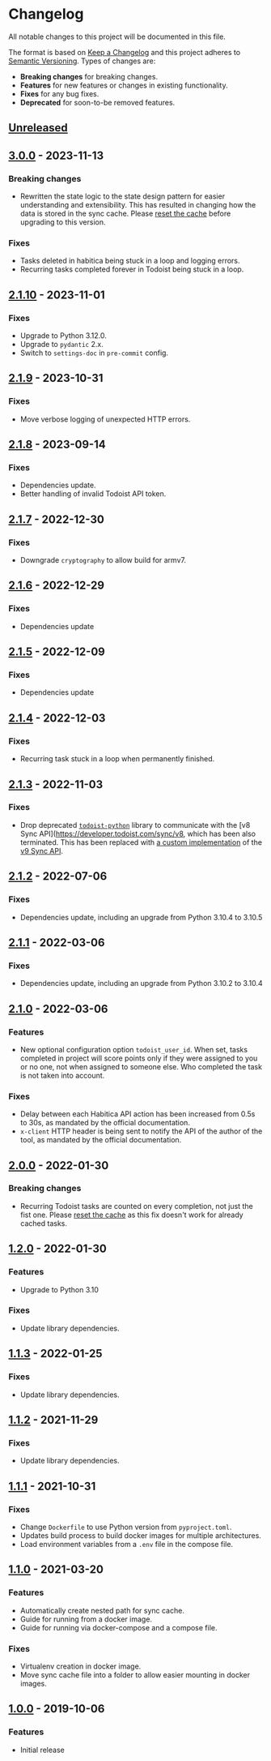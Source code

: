 # Changelog
All notable changes to this project will be documented in this file.

The format is based on [Keep a Changelog](http://keepachangelog.com/en/1.0.0/)
and this project adheres to [Semantic Versioning](http://semver.org/spec/v2.0.0.html).
Types of changes are:

- **Breaking changes** for breaking changes.
- **Features** for new features or changes in existing functionality.
- **Fixes** for any bug fixes.
- **Deprecated** for soon-to-be removed features.

## [Unreleased]

## [3.0.0] - 2023-11-13

### Breaking changes

- Rewritten the state logic to the state design pattern for easier understanding and extensibility. This has resulted in changing how the data is stored in the sync cache. Please [reset the cache](README.md#resetting-sync-cache) before upgrading to this version.

### Fixes

- Tasks deleted in habitica being stuck in a loop and logging errors.
- Recurring tasks completed forever in Todoist being stuck in a loop.

## [2.1.10] - 2023-11-01

### Fixes

- Upgrade to Python 3.12.0.
- Upgrade to `pydantic` 2.x.
- Switch to `settings-doc` in `pre-commit` config.

## [2.1.9] - 2023-10-31

### Fixes

- Move verbose logging of unexpected HTTP errors.

## [2.1.8] - 2023-09-14

### Fixes

- Dependencies update.
- Better handling of invalid Todoist API token.

## [2.1.7] - 2022-12-30

### Fixes

- Downgrade `cryptography` to allow build for armv7.

## [2.1.6] - 2022-12-29

### Fixes

- Dependencies update

## [2.1.5] - 2022-12-09

### Fixes

- Dependencies update

## [2.1.4] - 2022-12-03

### Fixes

- Recurring task stuck in a loop when permanently finished.

## [2.1.3] - 2022-11-03

### Fixes

- Drop deprecated [`todoist-python`](https://github.com/Doist/todoist-python) library to communicate with the [v8 Sync API](https://developer.todoist.com/sync/v8, which has been also terminated. This has been replaced with [a custom implementation](src/todoist_api.py) of the [v9 Sync API](https://developer.todoist.com/sync/v9).

## [2.1.2] - 2022-07-06

### Fixes

- Dependencies update, including an upgrade from Python 3.10.4 to 3.10.5

## [2.1.1] - 2022-03-06

### Fixes

- Dependencies update, including an upgrade from Python 3.10.2 to 3.10.4

## [2.1.0] - 2022-03-06

### Features

- New optional configuration option `todoist_user_id`. When set, tasks completed in project will score points only if they were assigned to you or no one, not when assigned to someone else. Who completed the task is not taken into account.

### Fixes

- Delay between each Habitica API action has been increased from 0.5s to 30s, as mandated by the official documentation.
- `x-client` HTTP header is being sent to notify the API of the author of the tool, as mandated by the official documentation.

## [2.0.0] - 2022-01-30

### Breaking changes

- Recurring Todoist tasks are counted on every completion, not just the fist one. Please [reset the cache](README.md#resetting-sync-cache) as this fix doesn't work for already cached tasks.

## [1.2.0] - 2022-01-30

### Features

- Upgrade to Python 3.10

### Fixes

- Update library dependencies.

## [1.1.3] - 2022-01-25

### Fixes

- Update library dependencies.

## [1.1.2] - 2021-11-29

### Fixes

- Update library dependencies.

## [1.1.1] - 2021-10-31

### Fixes

- Change `Dockerfile` to use Python version from `pyproject.toml`.
- Updates build process to build docker images for multiple architectures.
- Load environment variables from a `.env` file in the compose file.

## [1.1.0] - 2021-03-20

### Features

- Automatically create nested path for sync cache.
- Guide for running from a docker image.
- Guide for running via docker-compose and a compose file.

### Fixes

- Virtualenv creation in docker image.
- Move sync cache file into a folder to allow easier mounting in docker images.

## [1.0.0] - 2019-10-06

### Features

- Initial release

[Unreleased]: https://github.com/radeklat/todoist-habitica-sync/compare/3.0.0...HEAD
[3.0.0]: https://github.com/radeklat/todoist-habitica-sync/compare/2.1.10...3.0.0
[2.1.10]: https://github.com/radeklat/todoist-habitica-sync/compare/2.1.9...2.1.10
[2.1.9]: https://github.com/radeklat/todoist-habitica-sync/compare/2.1.8...2.1.9
[2.1.8]: https://github.com/radeklat/todoist-habitica-sync/compare/2.1.7...2.1.8
[2.1.7]: https://github.com/radeklat/todoist-habitica-sync/compare/2.1.6...2.1.7
[2.1.6]: https://github.com/radeklat/todoist-habitica-sync/compare/2.1.5...2.1.6
[2.1.5]: https://github.com/radeklat/todoist-habitica-sync/compare/2.1.4...2.1.5
[2.1.4]: https://github.com/radeklat/todoist-habitica-sync/compare/2.1.3...2.1.4
[2.1.3]: https://github.com/radeklat/todoist-habitica-sync/compare/2.1.2...2.1.3
[2.1.2]: https://github.com/radeklat/todoist-habitica-sync/compare/2.1.1...2.1.2
[2.1.1]: https://github.com/radeklat/todoist-habitica-sync/compare/2.1.0...2.1.1
[2.1.0]: https://github.com/radeklat/todoist-habitica-sync/compare/2.0.0...2.1.0
[2.0.0]: https://github.com/radeklat/todoist-habitica-sync/compare/1.2.0...2.0.0
[1.2.0]: https://github.com/radeklat/todoist-habitica-sync/compare/1.1.3...1.2.0
[1.1.3]: https://github.com/radeklat/todoist-habitica-sync/compare/1.1.2...1.1.3
[1.1.2]: https://github.com/radeklat/todoist-habitica-sync/compare/1.1.1...1.1.2
[1.1.1]: https://github.com/radeklat/todoist-habitica-sync/compare/1.1.0...1.1.1
[1.1.0]: https://github.com/radeklat/todoist-habitica-sync/compare/1.0.0...1.1.0
[1.0.0]: https://github.com/radeklat/todoist-habitica-sync/compare/initial...1.0.0
